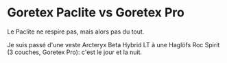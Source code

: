 # Goretex Paclite vs Goretex Pro

Le Paclite ne respire pas, mais alors pas du tout.

Je suis passé d'une veste Arcteryx Beta Hybrid LT à une Haglöfs Roc Spirit (3 couches, Goretex Pro): c'est le jour et la nuit.
